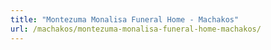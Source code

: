 ```yaml
---
title: "Montezuma Monalisa Funeral Home - Machakos"
url: /machakos/montezuma-monalisa-funeral-home-machakos/
---
```

